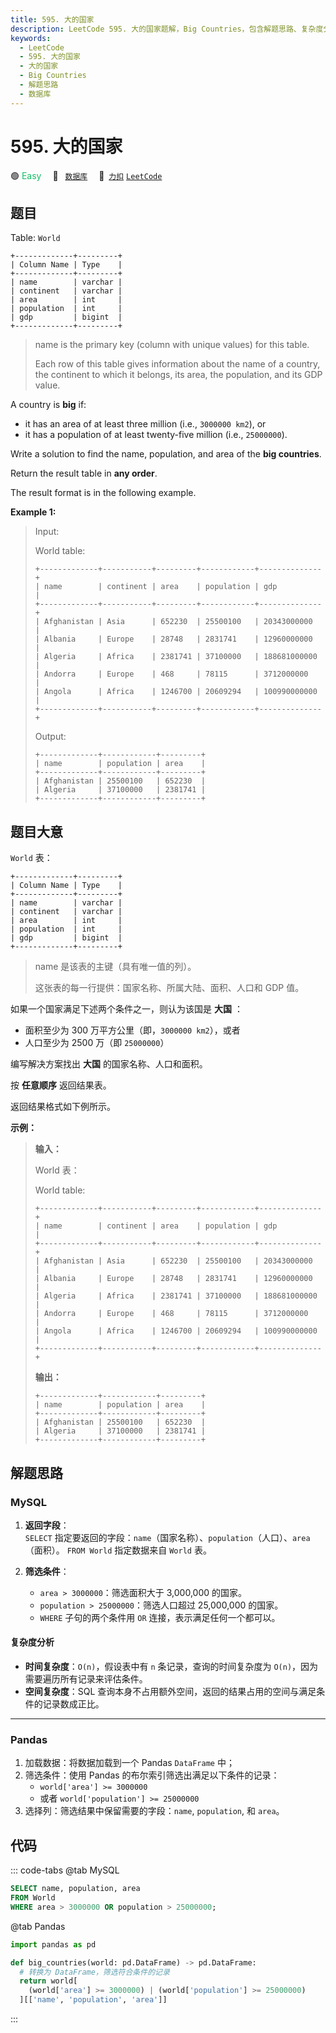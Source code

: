 ```yaml
---
title: 595. 大的国家
description: LeetCode 595. 大的国家题解，Big Countries，包含解题思路、复杂度分析以及完整的 JavaScript 代码实现。
keywords:
  - LeetCode
  - 595. 大的国家
  - 大的国家
  - Big Countries
  - 解题思路
  - 数据库
---
```


# 595. 大的国家

🟢 <font color=#15bd66>Easy</font>&emsp; 🔖&ensp; [`数据库`](/tag/database.md)&emsp; 🔗&ensp;[`力扣`](https://leetcode.cn/problems/big-countries) [`LeetCode`](https://leetcode.com/problems/big-countries)

## 题目

Table: `World`

```
+-------------+---------+
| Column Name | Type    |
+-------------+---------+
| name        | varchar |
| continent   | varchar |
| area        | int     |
| population  | int     |
| gdp         | bigint  |
+-------------+---------+
```

> name is the primary key (column with unique values) for this table.
>
> Each row of this table gives information about the name of a country, the continent to which it belongs, its area, the population, and its GDP value.

A country is **big** if:

- it has an area of at least three million (i.e., `3000000 km2`), or
- it has a population of at least twenty-five million (i.e., `25000000`).

Write a solution to find the name, population, and area of the **big
countries**.

Return the result table in **any order**.

The result format is in the following example.

**Example 1:**

> Input:
>
> World table:
>
> ```
> +-------------+-----------+---------+------------+--------------+
> | name        | continent | area    | population | gdp          |
> +-------------+-----------+---------+------------+--------------+
> | Afghanistan | Asia      | 652230  | 25500100   | 20343000000  |
> | Albania     | Europe    | 28748   | 2831741    | 12960000000  |
> | Algeria     | Africa    | 2381741 | 37100000   | 188681000000 |
> | Andorra     | Europe    | 468     | 78115      | 3712000000   |
> | Angola      | Africa    | 1246700 | 20609294   | 100990000000 |
> +-------------+-----------+---------+------------+--------------+
> ```
>
> Output:
>
> ```
> +-------------+------------+---------+
> | name        | population | area    |
> +-------------+------------+---------+
> | Afghanistan | 25500100   | 652230  |
> | Algeria     | 37100000   | 2381741 |
> +-------------+------------+---------+
> ```

## 题目大意

`World` 表：

```
+-------------+---------+
| Column Name | Type    |
+-------------+---------+
| name        | varchar |
| continent   | varchar |
| area        | int     |
| population  | int     |
| gdp         | bigint  |
+-------------+---------+
```

> name 是该表的主键（具有唯一值的列）。
>
> 这张表的每一行提供：国家名称、所属大陆、面积、人口和 GDP 值。

如果一个国家满足下述两个条件之一，则认为该国是 **大国** ：

- 面积至少为 300 万平方公里（即，`3000000 km2`），或者
- 人口至少为 2500 万（即 `25000000`）

编写解决方案找出 **大国** 的国家名称、人口和面积。

按 **任意顺序** 返回结果表。

返回结果格式如下例所示。

**示例：**

> **输入：**
>
> World 表：
>
> World table:
>
> ```
> +-------------+-----------+---------+------------+--------------+
> | name        | continent | area    | population | gdp          |
> +-------------+-----------+---------+------------+--------------+
> | Afghanistan | Asia      | 652230  | 25500100   | 20343000000  |
> | Albania     | Europe    | 28748   | 2831741    | 12960000000  |
> | Algeria     | Africa    | 2381741 | 37100000   | 188681000000 |
> | Andorra     | Europe    | 468     | 78115      | 3712000000   |
> | Angola      | Africa    | 1246700 | 20609294   | 100990000000 |
> +-------------+-----------+---------+------------+--------------+
> ```
>
> **输出：**
>
> ```
> +-------------+------------+---------+
> | name        | population | area    |
> +-------------+------------+---------+
> | Afghanistan | 25500100   | 652230  |
> | Algeria     | 37100000   | 2381741 |
> +-------------+------------+---------+
> ```

## 解题思路

### MySQL

1. **返回字段**：  
   `SELECT` 指定要返回的字段：`name`（国家名称）、`population`（人口）、`area`（面积）。
   `FROM World` 指定数据来自 `World` 表。

2. **筛选条件**：
   - `area > 3000000`：筛选面积大于 3,000,000 的国家。
   - `population > 25000000`：筛选人口超过 25,000,000 的国家。
   - `WHERE` 子句的两个条件用 `OR` 连接，表示满足任何一个都可以。

#### 复杂度分析

- **时间复杂度**：`O(n)`，假设表中有 `n` 条记录，查询的时间复杂度为 `O(n)`，因为需要遍历所有记录来评估条件。
- **空间复杂度**：SQL 查询本身不占用额外空间，返回的结果占用的空间与满足条件的记录数成正比。

---

### Pandas

1. 加载数据：将数据加载到一个 Pandas `DataFrame` 中；
2. 筛选条件：使用 Pandas 的布尔索引筛选出满足以下条件的记录：
   - `world['area'] >= 3000000`
   - 或者 `world['population'] >= 25000000`
3. 选择列：筛选结果中保留需要的字段：`name`, `population`, 和 `area`。

## 代码

::: code-tabs
@tab MySQL

```sql
SELECT name, population, area
FROM World
WHERE area > 3000000 OR population > 25000000;
```

@tab Pandas

```python
import pandas as pd

def big_countries(world: pd.DataFrame) -> pd.DataFrame:
  # 转换为 DataFrame，筛选符合条件的记录
  return world[
    (world['area'] >= 3000000) | (world['population'] >= 25000000)
  ][['name', 'population', 'area']]
```

:::
